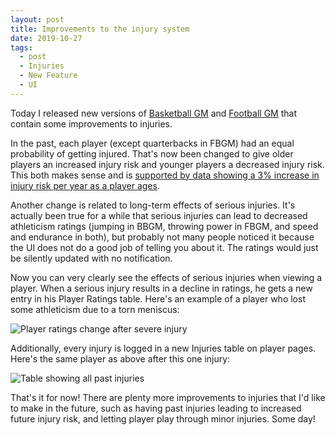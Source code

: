 ```yaml
---
layout: post
title: Improvements to the injury system
date: 2019-10-27
tags:
  - post
  - Injuries
  - New Feature
  - UI
---
```


Today I released new versions of [Basketball GM](https://play.basketball-gm.com/) and [Football GM](https://play.football-gm.com/) that contain some improvements to injuries.

In the past, each player (except quarterbacks in FBGM) had an equal probability of getting injured. That's now been changed to give older players an increased injury risk and younger players a decreased injury risk. This both makes sense and is [supported by data showing a 3% increase in injury risk per year as a player ages](https://www.ncbi.nlm.nih.gov/pubmed/29771139).

<!--more-->

Another change is related to long-term effects of serious injuries. It's actually been true for a while that serious injuries can lead to decreased athleticism ratings (jumping in BBGM, throwing power in FBGM, and speed and endurance in both), but probably not many people noticed it because the UI does not do a good job of telling you about it. The ratings would just be silently updated with no notification.

Now you can very clearly see the effects of serious injuries when viewing a player. When a serious injury results in a decline in ratings, he gets a new entry in his Player Ratings table. Here's an example of a player who lost some athleticism due to a torn meniscus:

<img alt="Player ratings change after severe injury" src="/files/injuries-1.png" style="max-width: 100%">

Additionally, every injury is logged in a new Injuries table on player pages. Here's the same player as above after this one injury:

<img alt="Table showing all past injuries" src="/files/injuries-2.png" style="max-width: 100%">

That's it for now! There are plenty more improvements to injuries that I'd like to make in the future, such as having past injuries leading to increased future injury risk, and letting player play through minor injuries. Some day!
